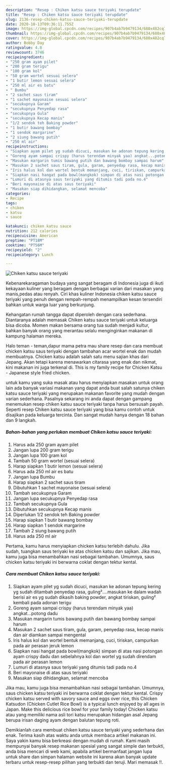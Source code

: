```yaml
---
description: "Resep : Chiken katsu sauce teriyaki terupdate"
title: "Resep : Chiken katsu sauce teriyaki terupdate"
slug: 2136-resep-chiken-katsu-sauce-teriyaki-terupdate
date: 2020-10-13T09:36:11.755Z
image: https://img-global.cpcdn.com/recipes/907b4ab7b9479134/680x482cq70/chiken-katsu-sauce-teriyaki-foto-resep-utama.jpg
thumbnail: https://img-global.cpcdn.com/recipes/907b4ab7b9479134/680x482cq70/chiken-katsu-sauce-teriyaki-foto-resep-utama.jpg
cover: https://img-global.cpcdn.com/recipes/907b4ab7b9479134/680x482cq70/chiken-katsu-sauce-teriyaki-foto-resep-utama.jpg
author: Bobby Day
ratingvalue: 4.8
reviewcount: 3746
recipeingredient:
- "250 gram ayam pilet"
- "200 gram terigu"
- "100 gram kol"
- "50 gram wortel sesuai selera"
- "1 butir lemon sesuai selera"
- "250 ml air es batu"
- " Bumbu"
- "2 sachet saus tiram"
- "1 sachet mayonaise sesuai selera"
- "secukupnya Garam"
- "secukupnya Penyedap rasa"
- "secukupnya Gula"
- "secukupnya Kecap manis"
- "1/2 sendok teh Baking powder"
- "1 butir bawang bombay"
- "1 sendok margarine"
- "2 siung bawang putih"
- "250 ml air"
recipeinstructions:
- "Siapkan ayam pilet yg sudah dicuci, masukan ke adonan tepung kering yg sudah ditambah penyedap rasa, guling²....masukan ke dalam wadah berisi air es yg sudah dikasih baking powder, angkat tiriskan, guling² kembali pada adonan terigu"
- "Goreng ayam sampai crispy (harus terendam minyak yaa) angkat...potong dadu"
- "Masukan margarin tumis bawang putih dan bawang bombay sampai harum"
- "Masukan 2 sachet saus tiram, gula, garam, penyedap rasa, kecap manis dan air diamkan sampai mengental"
- "Iris halus kol dan wortel bentuk memanjang, cuci, tiriskan, campurkan pada air perasan jeruk lemon"
- "Siapkan nasi hangat pada bowl(mangkok) simpan di atas nasi potongan ayam crispy dadu dan sebelahnya kol dan wortel yg sudah direndam pada air perasan lemon"
- "Lumuri di atasnya saus teriyaki yang ditumis tadi pada no.4"
- "Beri mayonaise di atas saus teriyaki"
- "Masakan siap dihidangkan, selamat mencoba"
categories:
- Recipe
tags:
- chiken
- katsu
- sauce

katakunci: chiken katsu sauce 
nutrition: 212 calories
recipecuisine: American
preptime: "PT18M"
cooktime: "PT56M"
recipeyield: "2"
recipecategory: Lunch

---
```



![Chiken katsu sauce teriyaki](https://img-global.cpcdn.com/recipes/907b4ab7b9479134/680x482cq70/chiken-katsu-sauce-teriyaki-foto-resep-utama.jpg)

Kebenarekaragaman budaya yang sangat beragam di Indonesia juga di ikuti kekayaan kuliner yang beragam dengan berbagai varian dari masakan yang manis,pedas atau renyah. Ciri khas kuliner Indonesia chiken katsu sauce teriyaki yang penuh dengan rempah-rempah menampilkan kesan tersendiri bahkan untuk warga luar yang berkunjung.


Kehangatan rumah tangga dapat diperoleh dengan cara sederhana. Diantaranya adalah memasak Chiken katsu sauce teriyaki untuk keluarga bisa dicoba. Momen makan bersama orang tua sudah menjadi kultur, bahkan banyak orang yang merantau selalu menginginkan makanan di kampung halaman mereka.

Halo teman - teman,dapur mama petra mau share resep dan cara membuat chicken katsu saus teriyaki dengan tambahan acar wortel enak dan mudah membuatnya. Chicken katsu adalah salah satu menu sajian khas dari Jepang. Akan tetapi karena menawarkan citarasa yang enak dan nikmat, kini makanan ini juga terkenal di. This is my family recipe for Chicken Katsu - Japanese style fried chicken.

untuk kamu yang suka masak atau harus menyiapkan masakan untuk orang lain ada banyak variasi makanan yang dapat anda buat salah satunya chiken katsu sauce teriyaki yang merupakan makanan favorite yang mudah dengan varian sederhana. Pasalnya sekarang ini anda dapat dengan gampang menemukan resep chiken katsu sauce teriyaki tanpa harus bersusah payah.
Seperti resep Chiken katsu sauce teriyaki yang bisa kamu contoh untuk disajikan pada keluarga tercinta. Dan sangat mudah hanya dengan 18 bahan dan 9 langkah.


<!--inarticleads1-->

##### Bahan-bahan yang perlukan membuat Chiken katsu sauce teriyaki:

1. Harus ada 250 gram ayam pilet
1. Jangan lupa 200 gram terigu
1. Jangan lupa 100 gram kol
1. Tambah 50 gram wortel (sesuai selera)
1. Harap siapkan 1 butir lemon (sesuai selera)
1. Harus ada 250 ml air es batu
1. Jangan lupa  Bumbu
1. Harap siapkan 2 sachet saus tiram
1. Dibutuhkan 1 sachet mayonaise (sesuai selera)
1. Tambah secukupnya Garam
1. Jangan lupa secukupnya Penyedap rasa
1. Tambah secukupnya Gula
1. Dibutuhkan secukupnya Kecap manis
1. Diperlukan 1/2 sendok teh Baking powder
1. Harap siapkan 1 butir bawang bombay
1. Harap siapkan 1 sendok margarine
1. Tambah 2 siung bawang putih
1. Harus ada 250 ml air


Pertama, kamu harus menyiapkan chicken katsu terlebih dahulu. Jika sudah, tuangkan saus teriyaki ke atas chicken katsu dan sajikan. Jika mau, kamu juga bisa menambahkan nasi sebagai tambahan. Umumnya, saus chicken katsu teriyaki ini berwarna coklat dengan tektur kental. 

<!--inarticleads2-->

##### Cara membuat  Chiken katsu sauce teriyaki:

1. Siapkan ayam pilet yg sudah dicuci, masukan ke adonan tepung kering yg sudah ditambah penyedap rasa, guling²....masukan ke dalam wadah berisi air es yg sudah dikasih baking powder, angkat tiriskan, guling² kembali pada adonan terigu
1. Goreng ayam sampai crispy (harus terendam minyak yaa) angkat...potong dadu
1. Masukan margarin tumis bawang putih dan bawang bombay sampai harum
1. Masukan 2 sachet saus tiram, gula, garam, penyedap rasa, kecap manis dan air diamkan sampai mengental
1. Iris halus kol dan wortel bentuk memanjang, cuci, tiriskan, campurkan pada air perasan jeruk lemon
1. Siapkan nasi hangat pada bowl(mangkok) simpan di atas nasi potongan ayam crispy dadu dan sebelahnya kol dan wortel yg sudah direndam pada air perasan lemon
1. Lumuri di atasnya saus teriyaki yang ditumis tadi pada no.4
1. Beri mayonaise di atas saus teriyaki
1. Masakan siap dihidangkan, selamat mencoba


Jika mau, kamu juga bisa menambahkan nasi sebagai tambahan. Umumnya, saus chicken katsu teriyaki ini berwarna coklat dengan tektur kental. Crispy chicken katsu served with savory sauce and eggs over rice, this Chicken Katsudon (Chicken Cutlet Rice Bowl) is a typical lunch enjoyed by all ages in Japan. Make this delicious rice bowl for your family today! Chicken katsu atau yang memiliki nama asli tori katsu merupakan hidangan asal Jepang berupa irisan daging ayam dengan balutan tepung roti. 

Demikianlah cara membuat chiken katsu sauce teriyaki yang sederhana dan enak. Terima kasih atas waktu anda untuk membaca artikel makanan ini. Saya yakin kamu bisa berkreasi dengan mudah di rumah. Kami masih mempunyai banyak resep makanan spesial yang sangat simple dan terbukti, anda bisa mencari di web kami, apabila artikel bermanfaat jangan lupa untuk share dan simpan halaman website ini karena akan banyak update terbaru untuk resep-resep pilihan yang terbukti dan teruji. Mari memasak !!. 
